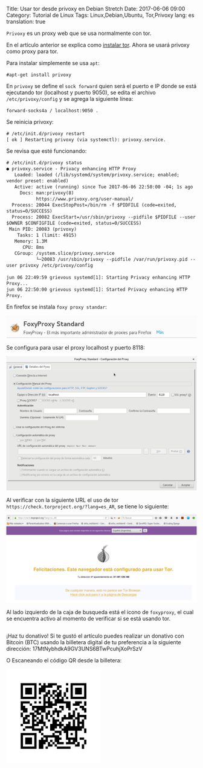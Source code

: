 Title: Usar tor desde privoxy en Debian Stretch
Date: 2017-06-06 09:00
Category: Tutorial de Linux
Tags: Linux,Debian,Ubuntu, Tor,Privoxy
lang: es
translation: true

`Privoxy` es un proxy web que se usa normalmente con tor.

En el artículo anterior se explica como [instalar tor](https://www.seraph.to/navegar-de-manera-anonima-con-tor-en-debian-stretch.html). Ahora se usará privoxy como proxy para tor.

Para instalar simplemente se usa `apt`:
```
#apt-get install privoxy
```
En `privoxy` se define el `sock forward` quien será el puerto e IP donde se está ejecutando tor (localhost y puerto 9050), se edita el archivo `/etc/privoxy/config` y se agrega la siguiente línea:

```
forward-socks4a / localhost:9050 .
```

Se reinicia privoxy:
```
# /etc/init.d/privoxy restart
[ ok ] Restarting privoxy (via systemctl): privoxy.service.
```

Se revisa que esté funcionando:
```
# /etc/init.d/privoxy status
● privoxy.service - Privacy enhancing HTTP Proxy
   Loaded: loaded (/lib/systemd/system/privoxy.service; enabled; vendor preset: enabled)
   Active: active (running) since Tue 2017-06-06 22:50:00 -04; 1s ago
     Docs: man:privoxy(8)
           https://www.privoxy.org/user-manual/
  Process: 20044 ExecStopPost=/bin/rm -f $PIDFILE (code=exited, status=0/SUCCESS)
  Process: 20082 ExecStart=/usr/sbin/privoxy --pidfile $PIDFILE --user $OWNER $CONFIGFILE (code=exited, status=0/SUCCESS)
 Main PID: 20083 (privoxy)
    Tasks: 1 (limit: 4915)
   Memory: 1.3M
      CPU: 8ms
   CGroup: /system.slice/privoxy.service
           └─20083 /usr/sbin/privoxy --pidfile /var/run/privoxy.pid --user privoxy /etc/privoxy/config

jun 06 22:49:59 grievous systemd[1]: Starting Privacy enhancing HTTP Proxy...
jun 06 22:50:00 grievous systemd[1]: Started Privacy enhancing HTTP Proxy.
```

En firefox se instala `foxy proxy standar`:

![](./images/usartordesdeprivoxyendebianstretch-1.png)

Se configura para usar el proxy localhost y puerto 8118:

![](./images/usartordesdeprivoxyendebianstretch-2.png)

Al verificar con la siguiente URL el uso de tor `https://check.torproject.org/?lang=es_AR`, se tiene lo siguiente:

![](./images/usartordesdeprivoxyendebianstretch-3.png)

Al lado izquierdo de la caja de busqueda está el icono de `foxyproxy`, el cual se encuentra activo al momento de verificar si se está usando tor.

##  ##
¡Haz tu donativo!
Si te gustó el artículo puedes realizar un donativo con Bitcoin (BTC)
usando la billetera digital de tu preferencia a la siguiente
dirección: 17MtNybhdkA9GV3UNS6BTwPcuhjXoPrSzV

O Escaneando el código QR desde la billetera:

![17MtNybhdkA9GV3UNS6BTwPcuhjXoPrSzV](./images/17MtNybhdkA9GV3UNS6BTwPcuhjXoPrSzV.png)
